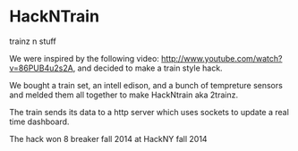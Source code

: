 HackNTrain
==========

trainz n stuff

We were inspired by the following video: http://www.youtube.com/watch?v=86PUB4u2s2A, and decided to make a train style hack.

We bought a train set, an intell edison, and a bunch of tempreture sensors and melded them all together to make HackNtrain aka 2trainz.

The train sends its data to a http server which uses sockets to update a real time dashboard.

The hack won 8 breaker fall 2014 at HackNY fall 2014 
